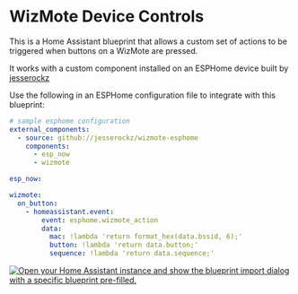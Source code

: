 # WizMote Device Controls

This is a Home Assistant blueprint that allows a custom set of actions to be triggered when buttons on a WizMote are pressed.

It works with a custom component installed on an ESPHome device built by [jesserockz](https://github.com/jesserockz/wizmote-esphome)

Use the following in an ESPHome configuration file to integrate with this blueprint:

```yaml
# sample esphome configuration
external_components:
  - source: github://jesserockz/wizmote-esphome
    components:
      - esp_now
      - wizmote

esp_now:

wizmote:
  on_button:
    - homeassistant.event:
        event: esphome.wizmote_action
        data:
          mac: !lambda 'return format_hex(data.bssid, 6);'
          button: !lambda 'return data.button;'
          sequence: !lambda 'return data.sequence;'
```

[![Open your Home Assistant instance and show the blueprint import dialog with a specific blueprint pre-filled.](https://my.home-assistant.io/badges/blueprint_import.svg)](https://my.home-assistant.io/redirect/blueprint_import/?blueprint_url=https%3A%2F%2Fgithub.com%2Fdeathsdomain%2Fwizmote-controls%2Fblob%2Fmain%2Fblueprint.yaml)
